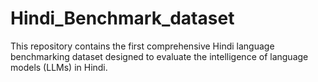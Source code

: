 # Hindi_Benchmark_dataset
This repository contains the first comprehensive Hindi language benchmarking dataset designed to evaluate the intelligence of language models (LLMs) in Hindi.
